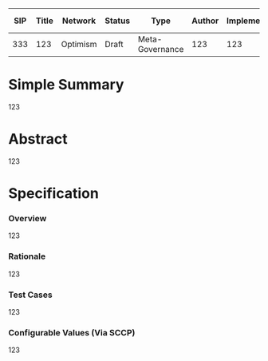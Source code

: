 
| SIP     | Title		 | Network  | Status 	| Type			| Author			| Implementor				| Release	  		| Implementation Date   | Discussions To	| Proposal		| Created					| Requires		|
| ---     | ---      | ---			| ---			| ---				| ---					| ---								| --- 					| ---										| ---							| ---	      	| ---							| ---					|
| 333  | 123 |Optimism| Draft		| Meta-Governance   | 123| 123 | 123		| 0001-03-02	| https://123.com		| - |	0003-03-02 	| 123 |


# Simple Summary

123

# Abstract

123

# Specification


### Overview

123

### Rationale

123

### Test Cases

123


### Configurable Values (Via SCCP)

123

